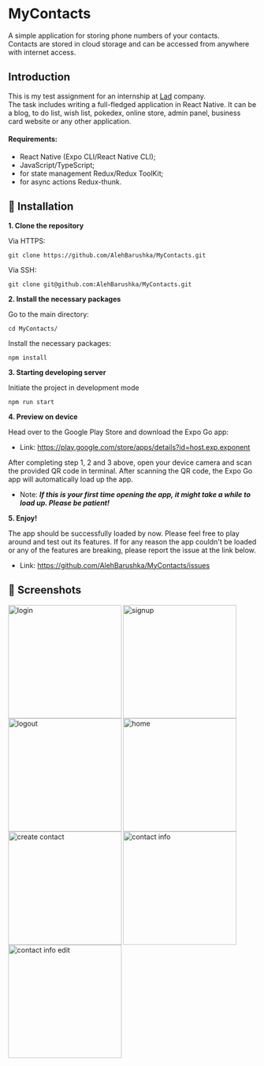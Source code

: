 # MyContacts
A simple application for storing phone numbers of your contacts.  
Contacts are stored in cloud storage and can be accessed from anywhere with internet access.

## Introduction
This is my test assignment for an internship at [Lad](https://lad24.ru/) company.  
The task includes writing a full-fledged application in React Native. It can be a blog, to do list, wish list, pokedex, online store, admin panel, business card website or any other application. 

#### Requirements:
- React Native (Expo CLI/React Native CLI);
- JavaScript/TypeScript;
- for state management Redux/Redux ToolKit;
- for async actions Redux-thunk.  

## :construction_worker: Installation
  
  **1. Clone the repository**
    
   Via HTTPS: 
    
    git clone https://github.com/AlehBarushka/MyContacts.git

   Via SSH: 
    
    git clone git@github.com:AlehBarushka/MyContacts.git

  **2. Install the necessary packages**  
    
   Go to the main directory:

    cd MyContacts/

   Install the necessary packages:
   
    npm install
  
  **3. Starting developing server**  

   Initiate the project in development mode

    npm run start
     
  **4. Preview on device**  
    
   Head over to the Google Play Store and download the Expo Go app:

   - Link: https://play.google.com/store/apps/details?id=host.exp.exponent

   After completing step 1, 2 and 3 above, open your device camera and scan the provided QR code in terminal.
   After scanning the QR code, the Expo Go app will automatically load up the app.

   - Note: _**If this is your first time opening the app, it might take a while to load up. Please be patient!**_

  **5. Enjoy!**   
    
   The app should be successfully loaded by now. Please feel free to play around and test out its features. 
   If for any reason the app couldn't be loaded or any of the features are breaking, please report the issue at the link below.

   - Link: https://github.com/AlehBarushka/MyContacts/issues

## :camera_flash: Screenshots
<img align="left" alt="login" src="https://drive.google.com/uc?export=view&id=1c_kWI7whWmk7e2_-5Gm_JuK9M8vh1KH3" width="230"/>
<img align="left" alt="signup" src="https://drive.google.com/uc?export=view&id=1LkOAQjOduOY9_8Ax_G8SDv9s4wX5oRPQ" width="230"/>
<img align="left" alt="logout" src="https://drive.google.com/uc?export=view&id=1JKKO_nrUEPbM8rMmoYKRCPGIZkfxrz7N" width="230"/>
<img align="left" alt="home" src="https://drive.google.com/uc?export=view&id=1HgSUZiCbcpppdecNwxALc8f6rj5ZPXlg" width="230"/>
<img align="left" alt="create contact" src="https://drive.google.com/uc?export=view&id=1jaZ5CNPjEWz4VnHUS4hDqMGoibQ0Jih4" width="230"/>
<img align="left" alt="contact info" src="https://drive.google.com/uc?export=view&id=1Q77dso_6k8QlCtyUkxVIYvcAEJyxOd32" width="230"/>
<img align="left" alt="contact info edit" src="https://drive.google.com/uc?export=view&id=18IundnPOGZhbbrkRxdKn296doP_26yfB" width="230"/>
